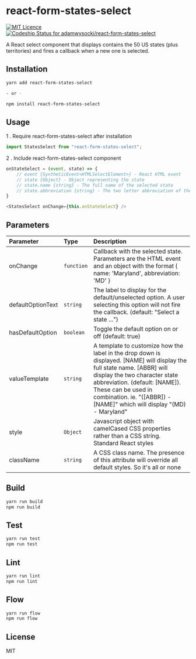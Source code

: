 # react-form-states-select

[![MIT Licence](https://badges.frapsoft.com/os/mit/mit.svg?v=103)](https://opensource.org/licenses/mit-license.php)
[ ![Codeship Status for adamwysocki/react-form-states-select](https://app.codeship.com/projects/0f13f5d0-cd5a-0135-da01-166a8e542bbe/status?branch=master)](https://app.codeship.com/projects/262034)

A React select component that displays contains the 50 US states (plus territories) and fires a callback when a new one is selected.

## Installation

```sh
yarn add react-form-states-select

- or -

npm install react-form-states-select
```

## Usage

1 . Require react-form-states-select after installation

```js
import StatesSelect from "react-form-states-select";
```

2 . Include react-form-states-select component

```js
onStateSelect = (event, state) => {
    // event {SyntheticEvent<HTMLSelectElement>} - React HTML event
    // state {Object} - Object representing the state
    // state.name {string} - The full name of the selected state
    // state.abbreviation {string} - The two letter abbreviation of the states name
}

<StatesSelect onChange={this.onStateSelect} />
```

## Parameters

| Parameter         | Type       | Description                                                                                                                                                                                                                                                                               |
| :---------------- | :--------- | :---------------------------------------------------------------------------------------------------------------------------------------------------------------------------------------------------------------------------------------------------------------------------------------- |
| onChange          | `function` | Callback with the selected state. Parameters are the HTML event and an object with the format { name: 'Maryland', abbreviation: 'MD' }                                                                                                                                                    |
| defaultOptionText | `string`   | The label to display for the default/unselected option. A user selecting this option will not fire the callback. (default: "Select a state ...")                                                                                                                                          |
| hasDefaultOption  | `boolean`  | Toggle the default option on or off (default: true)                                                                                                                                                                                                                                       |
| valueTemplate     | `string`   | A template to customize how the label in the drop down is displayed. [NAME] will display the full state name. [ABBR] will display the two character state abbreviation. (default: [NAME]). These can be used in combination. ie. "([ABBR]) - [NAME]" which will display "(MD) - Maryland" |
| style             | `Object`   | Javascript object with camelCased CSS properties rather than a CSS string. Standard React styles                                                                                                                                                                                          |
| className         | `string`   | A CSS class name. The presence of this attribute will override all default styles. So it's all or none                                                                                                                                                                                    |

## Build

```js
yarn run build
npm run build
```

## Test

```js
yarn run test
npm run test
```

## Lint

```js
yarn run lint
npm run lint
```

## Flow

```js
yarn run flow
npm run flow
```

## License

MIT
